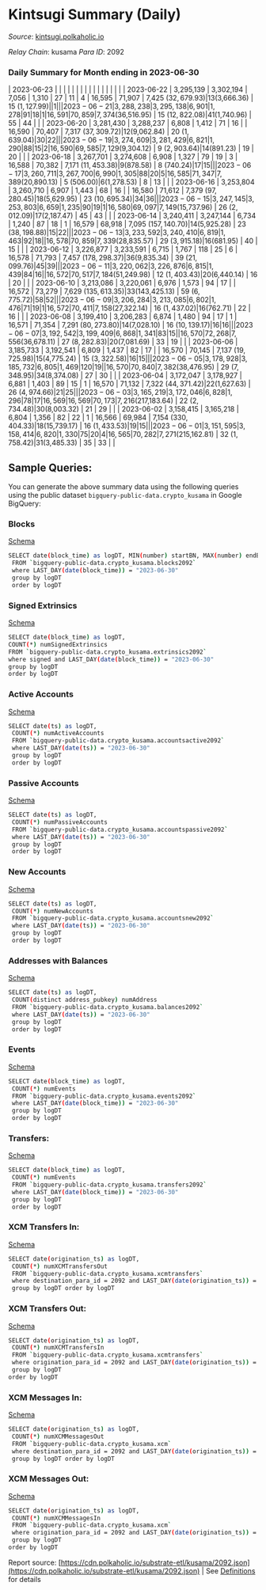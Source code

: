 # Kintsugi Summary (Daily)

_Source_: [kintsugi.polkaholic.io](https://kintsugi.polkaholic.io)

*Relay Chain*: kusama
*Para ID*: 2092



### Daily Summary for Month ending in 2023-06-30


| 2023-06-23 |  |  |  |  |  |  |  |  |  |   |   |   |  |  |  |
| 2023-06-22 | 3,295,139 | 3,302,194 | 7,056 | 1,310 | 27 | 11 | 4 | 16,595 | 71,907 | 7,425 ($32,679.93) | 13 ($3,666.36) | 15 ($1,127.99) |  | 1 |  |
| 2023-06-21 | 3,288,238 | 3,295,138 | 6,901 | 1,278 | 91 | 18 | 1 | 16,591 | 70,859 | 7,374 ($36,516.95) | 15 ($12,822.08) | 41 ($1,740.96) | 55 | 44 |  |
| 2023-06-20 | 3,281,430 | 3,288,237 | 6,808 | 1,412 | 71 | 16 |  | 16,590 | 70,407 | 7,317 ($37,309.72) | 12 ($9,062.84) | 20 ($1,639.04) | 30 | 22 |  |
| 2023-06-19 | 3,274,609 | 3,281,429 | 6,821 | 1,290 | 88 | 15 | 2 | 16,590 | 69,585 | 7,129 ($9,304.12) | 9 ($2,903.64) | 14 ($891.23) | 19 | 20 |  |
| 2023-06-18 | 3,267,701 | 3,274,608 | 6,908 | 1,327 | 79 | 19 | 3 | 16,588 | 70,382 | 7,171 ($11,453.38) | 9 ($878.58) | 8 ($740.24) | 17 | 15 |  |
| 2023-06-17 | 3,260,711 | 3,267,700 | 6,990 | 1,305 | 88 | 20 | 5 | 16,585 | 71,347 | 7,389 ($20,890.13) | 5 ($506.00) | 6 ($1,278.53) | 8 | 13 |  |
| 2023-06-16 | 3,253,804 | 3,260,710 | 6,907 | 1,443 | 68 | 16 |  | 16,580 | 71,612 | 7,379 ($97,280.45) | 18 ($5,629.95) | 23 ($10,695.34) | 34 | 36 |  |
| 2023-06-15 | 3,247,145 | 3,253,803 | 6,659 | 1,235 | 90 | 19 | 1 | 16,580 | 69,097 | 7,149 ($15,737.96) | 26 ($2,012.09) | 17 ($2,187.47) | 45 | 43 |  |
| 2023-06-14 | 3,240,411 | 3,247,144 | 6,734 | 1,240 | 87 | 18 | 1 | 16,579 | 68,918 | 7,095 ($157,140.70) | 14 ($5,925.28) | 23 ($38,198.88) | 15 | 22 |  |
| 2023-06-13 | 3,233,592 | 3,240,410 | 6,819 | 1,463 | 92 | 18 |  | 16,578 | 70,859 | 7,339 ($28,835.57) | 29 ($3,915.18) | 16 ($681.95) | 40 | 15 |  |
| 2023-06-12 | 3,226,877 | 3,233,591 | 6,715 | 1,767 | 118 | 25 | 6 | 16,578 | 71,793 | 7,457 ($178,298.37) | 36 ($9,835.34) | 39 ($21,099.76) | 45 | 39 |  |
| 2023-06-11 | 3,220,062 | 3,226,876 | 6,815 | 1,439 | 84 | 16 |  | 16,572 | 70,517 | 7,184 ($51,249.98) | 12 ($1,403.43) | 20 ($6,440.14) | 16 | 20 |  |
| 2023-06-10 | 3,213,086 | 3,220,061 | 6,976 | 1,573 | 94 | 17 |  | 16,572 | 73,279 | 7,629 ($135,613.35) | 33 ($143,425.13) | 59 ($6,775.72) | 58 | 52 |  |
| 2023-06-09 | 3,206,284 | 3,213,085 | 6,802 | 1,476 | 71 | 19 | 1 | 16,572 | 70,411 | 7,158 ($27,322.14) | 16 ($1,437.02) | 16 ($762.71) | 22 | 16 |  |
| 2023-06-08 | 3,199,410 | 3,206,283 | 6,874 | 1,480 | 94 | 17 | 1 | 16,571 | 71,354 | 7,291 ($80,273.80) | 14 ($7,028.10) | 16 ($10,139.17) | 16 | 16 |  |
| 2023-06-07 | 3,192,542 | 3,199,409 | 6,868 | 1,341 | 83 | 15 |  | 16,570 | 72,268 | 7,556 ($36,678.11) | 27 ($8,282.83) | 20 ($7,081.69) | 33 | 19 |  |
| 2023-06-06 | 3,185,733 | 3,192,541 | 6,809 | 1,437 | 82 | 17 |  | 16,570 | 70,145 | 7,137 ($19,725.98) | 15 ($4,775.24) | 15 ($3,322.58) | 16 | 15 |  |
| 2023-06-05 | 3,178,928 | 3,185,732 | 6,805 | 1,469 | 120 | 19 |  | 16,570 | 70,840 | 7,382 ($38,476.95) | 29 ($7,348.95) | 34 ($8,374.08) | 27 | 30 |  |
| 2023-06-04 | 3,172,047 | 3,178,927 | 6,881 | 1,403 | 89 | 15 | 1 | 16,570 | 71,132 | 7,322 ($44,371.42) | 22 ($1,627.63) | 26 ($4,974.66) | 21 | 25 |  |
| 2023-06-03 | 3,165,219 | 3,172,046 | 6,828 | 1,296 | 78 | 17 | 16,569 | 16,569 | 70,173 | 7,216 ($217,183.64) | 22 ($2,734.48) | 30 ($8,003.32) | 21 | 29 |  |
| 2023-06-02 | 3,158,415 | 3,165,218 | 6,804 | 1,356 | 82 | 22 | 1 | 16,566 | 69,984 | 7,154 ($330,404.33) | 18 ($15,739.17) | 16 ($1,433.53) | 19 | 15 |  |
| 2023-06-01 | 3,151,595 | 3,158,414 | 6,820 | 1,330 | 75 | 20 | 4 | 16,565 | 70,282 | 7,271 ($215,162.81) | 32 ($1,758.42) | 31 ($3,485.33) | 35 | 33 |  |

## Sample Queries:
You can generate the above summary data using the following queries using the public dataset `bigquery-public-data.crypto_kusama` in Google BigQuery:


### Blocks 

[Schema](https://github.com/colorfulnotion/substrate-etl/blob/main/schema/blocks.json)

```bash
SELECT date(block_time) as logDT, MIN(number) startBN, MAX(number) endBN, COUNT(*) numBlocks 
 FROM `bigquery-public-data.crypto_kusama.blocks2092`  
 where LAST_DAY(date(block_time)) = "2023-06-30" 
 group by logDT 
 order by logDT
```

### Signed Extrinsics 

[Schema](https://github.com/colorfulnotion/substrate-etl/blob/main/schema/extrinsics.json)

```bash
SELECT date(block_time) as logDT, 
COUNT(*) numSignedExtrinsics 
FROM `bigquery-public-data.crypto_kusama.extrinsics2092`  
where signed and LAST_DAY(date(block_time)) = "2023-06-30" 
group by logDT 
order by logDT
```

### Active Accounts 

[Schema](https://github.com/colorfulnotion/substrate-etl/blob/main/schema/accountsactive.json)

```bash
SELECT date(ts) as logDT, 
 COUNT(*) numActiveAccounts 
 FROM `bigquery-public-data.crypto_kusama.accountsactive2092` 
 where LAST_DAY(date(ts)) = "2023-06-30" 
 group by logDT 
 order by logDT
```

### Passive Accounts 

[Schema](https://github.com/colorfulnotion/substrate-etl/blob/main/schema/accountspassive.json)

```bash
SELECT date(ts) as logDT, 
 COUNT(*) numPassiveAccounts 
 FROM `bigquery-public-data.crypto_kusama.accountspassive2092` 
 where LAST_DAY(date(ts)) = "2023-06-30" 
 group by logDT 
 order by logDT
```

### New Accounts 

[Schema](https://github.com/colorfulnotion/substrate-etl/blob/main/schema/accountsnew.json)

```bash
SELECT date(ts) as logDT, 
 COUNT(*) numNewAccounts 
 FROM `bigquery-public-data.crypto_kusama.accountsnew2092` 
 where LAST_DAY(date(ts)) = "2023-06-30" 
 group by logDT
 order by logDT
```

### Addresses with Balances 

[Schema](https://github.com/colorfulnotion/substrate-etl/blob/main/schema/balances.json)

```bash
SELECT date(ts) as logDT,
 COUNT(distinct address_pubkey) numAddress 
 FROM `bigquery-public-data.crypto_kusama.balances2092` 
 where LAST_DAY(date(ts)) = "2023-06-30" 
 group by logDT 
 order by logDT
```

### Events 

[Schema](https://github.com/colorfulnotion/substrate-etl/blob/main/schema/events.json)

```bash
SELECT date(block_time) as logDT, 
 COUNT(*) numEvents 
 FROM `bigquery-public-data.crypto_kusama.events2092` 
 where LAST_DAY(date(block_time)) = "2023-06-30" 
 group by logDT 
 order by logDT
```

### Transfers:

[Schema](https://github.com/colorfulnotion/substrate-etl/blob/main/schema/transfers.json)

```bash
SELECT date(block_time) as logDT, 
 COUNT(*) numEvents 
 FROM `bigquery-public-data.crypto_kusama.transfers2092` 
 where LAST_DAY(date(block_time)) = "2023-06-30" 
 group by logDT 
 order by logDT
```

### XCM Transfers In: 

[Schema](https://github.com/colorfulnotion/substrate-etl/blob/main/schema/xcmtransfers.json)

```bash
SELECT date(origination_ts) as logDT, 
 COUNT(*) numXCMTransfersOut 
 FROM `bigquery-public-data.crypto_kusama.xcmtransfers` 
 where destination_para_id = 2092 and LAST_DAY(date(origination_ts)) = "2023-06-30" 
 group by logDT order by logDT
```

### XCM Transfers Out: 

[Schema](https://github.com/colorfulnotion/substrate-etl/blob/main/schema/xcmtransfers.json)

```bash
SELECT date(origination_ts) as logDT, 
 COUNT(*) numXCMTransfersIn 
 FROM `bigquery-public-data.crypto_kusama.xcmtransfers` 
 where origination_para_id = 2092 and LAST_DAY(date(origination_ts)) = "2023-06-30" 
 group by logDT 
order by logDT
```

### XCM Messages In: 

[Schema](https://github.com/colorfulnotion/substrate-etl/blob/main/schema/xcm.json)

```bash
SELECT date(origination_ts) as logDT, 
 COUNT(*) numXCMMessagesOut 
 FROM `bigquery-public-data.crypto_kusama.xcm` 
 where destination_para_id = 2092 and LAST_DAY(date(origination_ts)) = "2023-06-30" 
 group by logDT order by logDT
```

### XCM Messages Out: 

[Schema](https://github.com/colorfulnotion/substrate-etl/blob/main/schema/xcm.json)

```bash
SELECT date(origination_ts) as logDT, 
 COUNT(*) numXCMMessagesIn 
 FROM `bigquery-public-data.crypto_kusama.xcm` 
 where origination_para_id = 2092 and LAST_DAY(date(origination_ts)) = "2023-06-30" 
 group by logDT 
order by logDT
```


Report source: [https://cdn.polkaholic.io/substrate-etl/kusama/2092.json](https://cdn.polkaholic.io/substrate-etl/kusama/2092.json) | See [Definitions](/DEFINITIONS.md) for details
